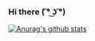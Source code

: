 ### Hi there ( ͡° ͜ʖ ͡°)

[![Anurag's github stats](https://github-readme-stats.vercel.app/api?username=git-huunhan)](https://github.com/anuraghazra/github-readme-stats)

<!--
**git-huunhan/git-huunhan** is a ✨ _special_ ✨ repository because its `README.md` (this file) appears on your GitHub profile.

Here are some ideas to get you started:

- 🔭 I’m currently working on ...
- 🌱 I’m currently learning ...
- 👯 I’m looking to collaborate on ...
- 🤔 I’m looking for help with ...
- 💬 Ask me about ...
- 📫 How to reach me: ...
- 😄 Pronouns: ...
- ⚡ Fun fact: ...
-->
